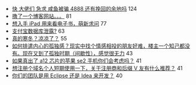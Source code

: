 - [快 大佬们 急求 咸鱼被骗 4888 还有挽回的余地吗](https://www.v2ex.com/t/547657) 124
- [撸了一个博客网站。。。](https://www.v2ex.com/t/547648) 81
- [想入手 iPad 用来看电子书，萌新求问](https://www.v2ex.com/t/547581) 77
- [支付宝数据库泄露?](https://www.v2ex.com/t/547680) 63
- [真的寒冬？凉凉了？](https://www.v2ex.com/t/547654) 55
- [如何排遣内心的孤独感？现实中找个情感相投的朋友好难，楼主一个知己都没有。现在又到了孤独时期（间歇性），感觉很无力](https://www.v2ex.com/t/547668) 43
- [如果真出了 a12 芯片的苹果 se2 手机你们会考虑吗？](https://www.v2ex.com/t/547639) 41
- [想注册个域名个人短期使用一下，关于注册商和后缀 V 友有什么推荐？](https://www.v2ex.com/t/547554) 41
- [你们的团队是用 Eclipse 还是 Idea 来开发？](https://www.v2ex.com/t/547710) 40